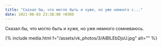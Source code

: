 ```yaml
---
title: "Сказал бы, что могло быть и хуже, но уже немного с..."
date: 2021-06-03 23:38:00 +0300
---
```


Сказал бы, что могло быть и хуже, но уже немного сомневаюсь.

{% include media.html f="/assets/vk_photos/3/AiBlLEbDjsU.jpg" alt="" %}
